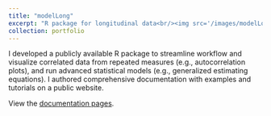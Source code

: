 ```yaml
---
title: "modelLong"
excerpt: "R package for longitudinal data<br/><img src='/images/modelLong.png'>"
collection: portfolio
---
```


I developed a publicly available R package to streamline workflow and visualize correlated data from repeated measures (e.g., autocorrelation plots), and run advanced statistical models (e.g., generalized estimating equations). I authored comprehensive documentation with examples and tutorials on a public website.

View the [documentation pages](https://alejandroh3005.github.io/modelLong/index.html).
